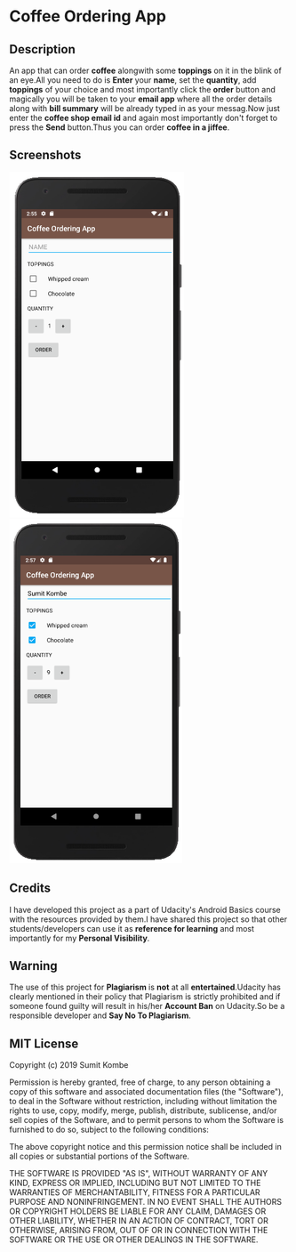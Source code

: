 # Coffee Ordering App
## **Description**  
An app that can order **coffee** alongwith some **toppings** on it in the blink of an eye.All you need to do is **Enter** your 
**name**, set the **quantity**, add **toppings** of your choice and most importantly click the **order** button and magically you 
will be taken to your **email app** where all the order details along with **bill summary** will be already typed in as your 
messag.Now just enter the **coffee shop email id** and again most importantly don't forget to press the **Send** button.Thus you 
can order **coffee in a jiffee**.  

## **Screenshots**  

![alt text](Design/Home.png "Initial state of the App")
![alt text](Design/Home1.png "State of the app after entering Details")  

## Credits  
I have developed this project as a part of Udacity's Android Basics course with the resources provided by them.I have shared this 
project so that other students/developers can use it as **reference for learning** and most importantly for my **Personal 
Visibility**.  

## Warning  
The use of this project for **Plagiarism** is **not** at all **entertained**.Udacity has clearly mentioned in their policy that 
Plagiarism is strictly prohibited and if someone found guilty will result in his/her **Account Ban** on Udacity.So be a responsible
developer and **Say No To Plagiarism**.

## MIT License  

Copyright (c) 2019 Sumit Kombe

Permission is hereby granted, free of charge, to any person obtaining a copy
of this software and associated documentation files (the "Software"), to deal
in the Software without restriction, including without limitation the rights
to use, copy, modify, merge, publish, distribute, sublicense, and/or sell
copies of the Software, and to permit persons to whom the Software is
furnished to do so, subject to the following conditions:

The above copyright notice and this permission notice shall be included in all
copies or substantial portions of the Software.

THE SOFTWARE IS PROVIDED "AS IS", WITHOUT WARRANTY OF ANY KIND, EXPRESS OR
IMPLIED, INCLUDING BUT NOT LIMITED TO THE WARRANTIES OF MERCHANTABILITY,
FITNESS FOR A PARTICULAR PURPOSE AND NONINFRINGEMENT. IN NO EVENT SHALL THE
AUTHORS OR COPYRIGHT HOLDERS BE LIABLE FOR ANY CLAIM, DAMAGES OR OTHER
LIABILITY, WHETHER IN AN ACTION OF CONTRACT, TORT OR OTHERWISE, ARISING FROM,
OUT OF OR IN CONNECTION WITH THE SOFTWARE OR THE USE OR OTHER DEALINGS IN THE
SOFTWARE.
